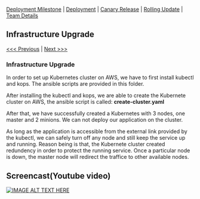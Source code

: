 [Deployment Milestone](../README.md) | [Deployment](/deployment/deployment.md) | [Canary Release](/canary-release/can-rel.md) | [Rolling Update](/rolling-update/rol-update.md) | [Team Details](../Team.md)

Infrastructure Upgrade
----------------------------------

[<<< Previous](/deployment/deployment.md) | [Next >>>](/canary-release/can-rel.md)

### Infrastructure Upgrade
In order to set up Kubernetes cluster on AWS, we have to first install kubectl and kops. The ansible scripts are provided in this folder.

After installing the kubectl and kops, we are able to create the Kubernete cluster on AWS, the ansible script is called: **create-cluster.yaml**

After that, we have successfully created a Kubernetes with 3 nodes, one master and 2 minions. We can not deploy our application on the cluster. 

As long as the application is accessible from the external link provided by the kubectl, we can safely turn off any node and still keep the service up and running. Reason being is that, the Kubernete cluster created redundency in order to protect the running service. Once a particular node is down, the master node will redirect the traffice to other available nodes.

## Screencast(Youtube video)
[![IMAGE ALT TEXT HERE](https://img.youtube.com/vi/ufThfV6sgbo/0.jpg)](https://www.youtube.com/watch?v=ufThfV6sgbo)
